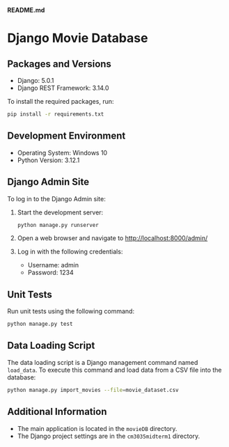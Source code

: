 **README.md**

# Django Movie Database

## Packages and Versions

- Django: 5.0.1
- Django REST Framework: 3.14.0

To install the required packages, run:

```bash
pip install -r requirements.txt
```

## Development Environment

- Operating System: Windows 10
- Python Version: 3.12.1

## Django Admin Site

To log in to the Django Admin site:

1. Start the development server:

   ```bash
   python manage.py runserver
   ```

2. Open a web browser and navigate to [http://localhost:8000/admin/](http://localhost:8000/admin/)

3. Log in with the following credentials:

   - Username: admin
   - Password: 1234

## Unit Tests

Run unit tests using the following command:

```bash
python manage.py test
```

## Data Loading Script

The data loading script is a Django management command named `load_data`. To execute this command and load data from a CSV file into the database:

```bash
python manage.py import_movies --file=movie_dataset.csv
```

## Additional Information

- The main application is located in the `movieDB` directory.
- The Django project settings are in the `cm3035midterm1` directory.
